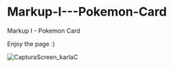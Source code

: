 # Markup-I---Pokemon-Card

Markup I - Pokemon Card

Enjoy the page :)

![CapturaScreen_karlaC](https://user-images.githubusercontent.com/113383293/192396365-bad07d36-cacb-44db-a7eb-7274cae579d1.PNG)
